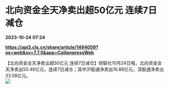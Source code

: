 # 北向资金全天净卖出超50亿元 连续7日减仓

**2023-10-24 07:24**

**https://api3.cls.cn/share/article/1494059?os=web&sv=7.7.5&app=CailianpressWeb**

【北向资金全天净卖出超50亿元 连续7日减仓】财联社10月24日电，北向资金全天净卖出50.46亿元，连续7日减仓；其中沪股通净卖出16.88亿元，深股通净卖出33.58亿元。  
![](https://img.cls.cn/images/20231024/m997vA2Dc7.jpg)